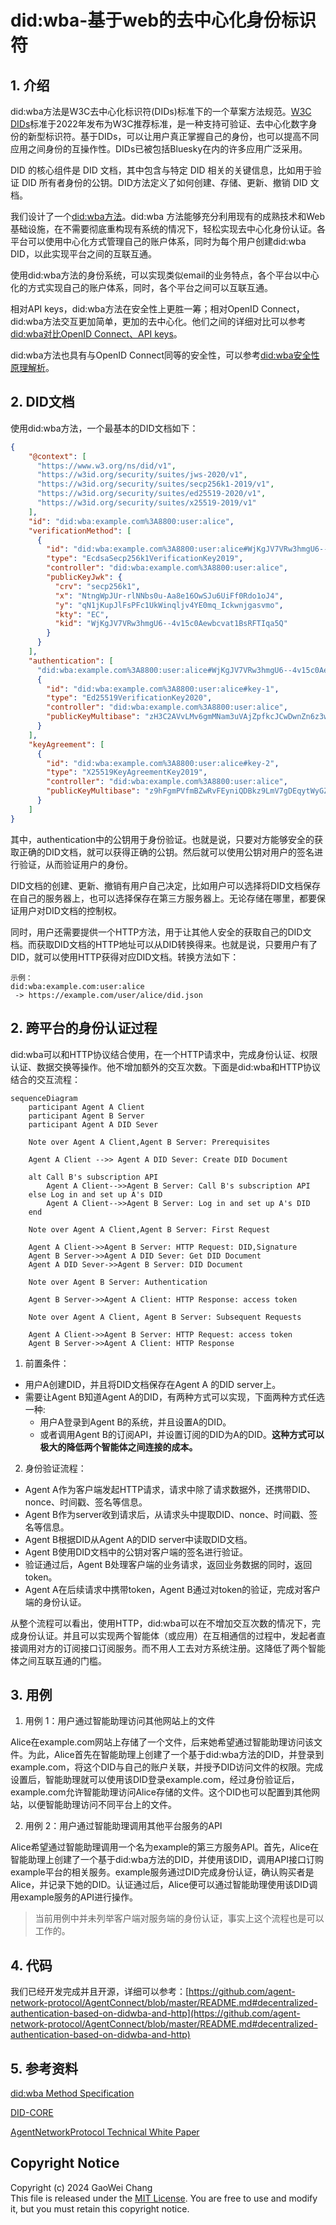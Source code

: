 # did:wba-基于web的去中心化身份标识符

## 1. 介绍

did:wba方法是W3C去中心化标识符(DIDs)标准下的一个草案方法规范。[W3C DIDs](https://www.w3.org/TR/did-core/)标准于2022年发布为W3C推荐标准，是一种支持可验证、去中心化数字身份的新型标识符。基于DIDs，可以让用户真正掌握自己的身份，也可以提高不同应用之间身份的互操作性。DIDs已被包括Bluesky在内的许多应用广泛采用。

DID 的核心组件是 DID 文档，其中包含与特定 DID 相关的关键信息，比如用于验证 DID 所有者身份的公钥。DID方法定义了如何创建、存储、更新、撤销 DID 文档。

我们设计了一个[did:wba方法](/chinese/03-did-wba方法规范.md)。did:wba 方法能够充分利用现有的成熟技术和Web基础设施，在不需要彻底重构现有系统的情况下，轻松实现去中心化身份认证。各平台可以使用中心化方式管理自己的账户体系，同时为每个用户创建did:wba DID，以此实现平台之间的互联互通。

使用did:wba方法的身份系统，可以实现类似email的业务特点，各个平台以中心化的方式实现自己的账户体系，同时，各个平台之间可以互联互通。

相对API keys，did:wba方法在安全性上更胜一筹；相对OpenID Connect，did:wba方法交互更加简单，更加的去中心化。他们之间的详细对比可以参考[did:wba对比OpenID Connect、API keys](/blogs/cn/did:wba对比OpenID%20Connect、API%20keys.md)。

did:wba方法也具有与OpenID Connect同等的安全性，可以参考[did:wba安全性原理解析](/blogs/cn/did-wba安全性原理解析.md)。

## 2. DID文档

使用did:wba方法，一个最基本的DID文档如下：

```json
{
    "@context": [
      "https://www.w3.org/ns/did/v1",
      "https://w3id.org/security/suites/jws-2020/v1",
      "https://w3id.org/security/suites/secp256k1-2019/v1",
      "https://w3id.org/security/suites/ed25519-2020/v1",
      "https://w3id.org/security/suites/x25519-2019/v1"
    ],
    "id": "did:wba:example.com%3A8800:user:alice",
    "verificationMethod": [
      {
        "id": "did:wba:example.com%3A8800:user:alice#WjKgJV7VRw3hmgU6--4v15c0Aewbcvat1BsRFTIqa5Q",
        "type": "EcdsaSecp256k1VerificationKey2019",
        "controller": "did:wba:example.com%3A8800:user:alice",
        "publicKeyJwk": {
          "crv": "secp256k1",
          "x": "NtngWpJUr-rlNNbs0u-Aa8e16OwSJu6UiFf0Rdo1oJ4",
          "y": "qN1jKupJlFsPFc1UkWinqljv4YE0mq_Ickwnjgasvmo",
          "kty": "EC",
          "kid": "WjKgJV7VRw3hmgU6--4v15c0Aewbcvat1BsRFTIqa5Q"
        }
      }
    ],
    "authentication": [
      "did:wba:example.com%3A8800:user:alice#WjKgJV7VRw3hmgU6--4v15c0Aewbcvat1BsRFTIqa5Q",
      {
        "id": "did:wba:example.com%3A8800:user:alice#key-1",
        "type": "Ed25519VerificationKey2020",
        "controller": "did:wba:example.com%3A8800:user:alice",
        "publicKeyMultibase": "zH3C2AVvLMv6gmMNam3uVAjZpfkcJCwDwnZn6z3wXmqPV"
      }
    ],
    "keyAgreement": [
      {
        "id": "did:wba:example.com%3A8800:user:alice#key-2",
        "type": "X25519KeyAgreementKey2019", 
        "controller": "did:wba:example.com%3A8800:user:alice",
        "publicKeyMultibase": "z9hFgmPVfmBZwRvFEyniQDBkz9LmV7gDEqytWyGZLmDXE"
      }
    ]
}
```

其中，authentication中的公钥用于身份验证。也就是说，只要对方能够安全的获取正确的DID文档，就可以获得正确的公钥。然后就可以使用公钥对用户的签名进行验证，从而验证用户的身份。

DID文档的创建、更新、撤销有用户自己决定，比如用户可以选择将DID文档保存在自己的服务器上，也可以选择保存在第三方服务器上。无论存储在哪里，都要保证用户对DID文档的控制权。

同时，用户还需要提供一个HTTP方法，用于让其他人安全的获取自己的DID文档。而获取DID文档的HTTP地址可以从DID转换得来。也就是说，只要用户有了DID，就可以使用HTTP获得对应DID文档。转换方法如下：

```plaintext
示例：
did:wba:example.com:user:alice
 -> https://example.com/user/alice/did.json
```

## 2. 跨平台的身份认证过程

did:wba可以和HTTP协议结合使用，在一个HTTP请求中，完成身份认证、权限认证、数据交换等操作。他不增加额外的交互次数。下面是did:wba和HTTP协议结合的交互流程：

```mermaid
sequenceDiagram
    participant Agent A Client
    participant Agent B Server 
    participant Agent A DID Sever

    Note over Agent A Client,Agent B Server: Prerequisites

    Agent A Client -->> Agent A DID Sever: Create DID Document

    alt Call B's subscription API
        Agent A Client-->>Agent B Server: Call B's subscription API
    else Log in and set up A's DID
        Agent A Client-->>Agent B Server: Log in and set up A's DID
    end

    Note over Agent A Client,Agent B Server: First Request

    Agent A Client->>Agent B Server: HTTP Request: DID,Signature
    Agent B Server->>Agent A DID Sever: Get DID Document
    Agent A DID Sever->>Agent B Server: DID Document

    Note over Agent B Server: Authentication

    Agent B Server->>Agent A Client: HTTP Response: access token

    Note over Agent A Client, Agent B Server: Subsequent Requests

    Agent A Client->>Agent B Server: HTTP Request: access token
    Agent B Server->>Agent A Client: HTTP Response
```

1. 前置条件：
  - 用户A创建DID，并且将DID文档保存在Agent A 的DID server上。
  - 需要让Agent B知道Agent A的DID，有两种方式可以实现，下面两种方式任选一种:
    - 用户A登录到Agent B的系统，并且设置A的DID。
    - 或者调用Agent B的订阅API，并设置订阅的DID为A的DID。**这种方式可以极大的降低两个智能体之间连接的成本。**

2. 身份验证流程：
  - Agent A作为客户端发起HTTP请求，请求中除了请求数据外，还携带DID、nonce、时间戳、签名等信息。
  - Agent B作为server收到请求后，从请求头中提取DID、nonce、时间戳、签名等信息。
  - Agent B根据DID从Agent A的DID server中读取DID文档。
  - Agent B使用DID文档中的公钥对客户端的签名进行验证。
  - 验证通过后，Agent B处理客户端的业务请求，返回业务数据的同时，返回token。
  - Agent A在后续请求中携带token，Agent B通过对token的验证，完成对客户端的身份认证。

从整个流程可以看出，使用HTTP，did:wba可以在不增加交互次数的情况下，完成身份认证。并且可以实现两个智能体（或应用）在互相通信的过程中，发起者直接调用对方的订阅接口订阅服务。而不用人工去对方系统注册。这降低了两个智能体之间互联互通的门槛。

## 3. 用例


1. 用例 1：用户通过智能助理访问其他网站上的文件

Alice在example.com网站上存储了一个文件，后来她希望通过智能助理访问该文件。为此，Alice首先在智能助理上创建了一个基于did:wba方法的DID，并登录到example.com，将这个DID与自己的账户关联，并授予DID访问文件的权限。完成设置后，智能助理就可以使用该DID登录example.com，经过身份验证后，example.com允许智能助理访问Alice存储的文件。这个DID也可以配置到其他网站，以便智能助理访问不同平台上的文件。

2. 用例 2：用户通过智能助理调用其他平台服务的API

Alice希望通过智能助理调用一个名为example的第三方服务API。首先，Alice在智能助理上创建了一个基于did:wba方法的DID，并使用该DID，调用API接口订购example平台的相关服务。example服务通过DID完成身份认证，确认购买者是Alice，并记录下她的DID。认证通过后，Alice便可以通过智能助理使用该DID调用example服务的API进行操作。

> 当前用例中并未列举客户端对服务端的身份认证，事实上这个流程也是可以工作的。


## 4. 代码

我们已经开发完成并且开源，详细可以参考：[https://github.com/agent-network-protocol/AgentConnect/blob/master/README.md#decentralized-authentication-based-on-didwba-and-http](https://github.com/agent-network-protocol/AgentConnect/blob/master/README.md#decentralized-authentication-based-on-didwba-and-http)

## 5. 参考资料

[did:wba Method Specification](https://github.com/agent-network-protocol/AgentNetworkProtocol/blob/main/chinese/03-did%3Awba%E6%96%B9%E6%B3%95%E8%A7%84%E8%8C%83.md)

[DID-CORE](https://www.w3.org/TR/did-core/)

[AgentNetworkProtocol Technical White Paper](https://github.com/agent-network-protocol/AgentNetworkProtocol/blob/main/chinese/01-AgentNetworkProtocol%E6%8A%80%E6%9C%AF%E7%99%BD%E7%9A%AE%E4%B9%A6.md)

## Copyright Notice
Copyright (c) 2024 GaoWei Chang  
This file is released under the [MIT License](./LICENSE). You are free to use and modify it, but you must retain this copyright notice.
